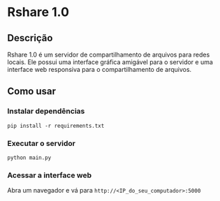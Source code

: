 # Rshare 1.0

## Descrição
Rshare 1.0 é um servidor de compartilhamento de arquivos para redes locais. Ele possui uma interface gráfica amigável para o servidor e uma interface web responsiva para o compartilhamento de arquivos.

## Como usar

### Instalar dependências
```
pip install -r requirements.txt
```

### Executar o servidor
```
python main.py
```

### Acessar a interface web
Abra um navegador e vá para `http://<IP_do_seu_computador>:5000`
